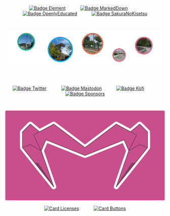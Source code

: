 
<div align = center>

<br>

[![Badge Element]][Matrix]         
[![Badge MarkedDown]][MarkedDown]         
[![Badge OpenlyEducated]][OpenlyEducated]         
[![Badge SakuraNoKisetsu]][SakuraNoKisetsu]

<br>

[![_]][#]

<br>
<br>

[![Badge Twitter]][Twitter]         
[![Badge Mastodon]][Mastodon]         
[![Badge Kofi]][Kofi]         
[![Badge Sponsors]][Sponsors]

<br>

![画布]

[![Card Licenses]][Licenses]         
[![Card Buttons]][Buttons]


</div>


<!----------------------------------------------------------------------------->

[バナー]: ファイル/バナー.png
[画布]: ファイル/画布.png
[_]: ファイル/_.gif

[#]: #

[SakuraNoKisetsu]: https://github.com/SakuraNoKisetsu
[OpenlyEducated]: https://github.com/OpenlyEducated
[MarkedDown]: https://github.com/MarkedDown 'How to better use Markdown'
[NexusMods]: https://www.nexusmods.com/users/152690878
[Mastodon]: https://mastodon.social/@ElectronicsArchiver
[Twitter]: https://twitter.com/ElectroArchiver
[Matrix]: https://matrix.to/#/@electronicsarchive:matrix.org 'My Matrix Profile'

[Licenses]: https://github.com/MarkedDown/Licenses
[Buttons]: https://github.com/MarkedDown/Buttons

[Sponsors]: https://github.com/sponsors/ElectronicsArchiver
[Youtube]: https://Youtube.com/channel/UCmCBrIMAVP9Agou3UO3i8eg
[Kofi]: https://ko-fi.com/P5P4DX8FC

<!---------------------------------[ Cards ]----------------------------------->

[Card Licenses]: https://github-readme-stats.vercel.app/api/pin/?username=MarkedDown&repo=Licenses&hide_border=true&show_icons=true&border_color=c84f8c&bg_color=0dbd8b&border_radius=8&title_color=FFFFFF&text_color=EEEEEE&icon_color=0d6c51
[Card Buttons]: https://github-readme-stats.vercel.app/api/pin/?username=MarkedDown&repo=Buttons&hide_border=true&show_icons=true&border_color=c84f8c&bg_color=00b2ff&border_radius=8&title_color=FFFFFF&text_color=EEEEEE&icon_color=14729b


<!--------------------------------[ Badges ]----------------------------------->

[Badge SakuraNoKisetsu]: https://img.shields.io/badge/SakuraNoKisetsu-e36d92?style=for-the-badge&logoColor=white&logo=Git&
[Badge OpenlyEducated]: https://img.shields.io/badge/OpenlyＥｄｕｃａｔｅｄ-ed6d46?style=for-the-badge&logoColor=white&logo=GitBook
[Badge MarkedDown]: https://img.shields.io/badge/MarkedDown-00b2ff?style=for-the-badge&logoColor=white&logo=Markdown
[Badge Element]: https://img.shields.io/badge/Matrix-0dbd8b?style=for-the-badge&logoColor=white&logo=Matrix

[Badge Mastodon]: https://img.shields.io/mastodon/follow/108635789259150706?color=24659d&domain=https%3A%2F%2Fmastodon.social&label=Mastodon&logo=Mastodon&logoColor=FFFFFF&style=for-the-badge&labelColor=3088D4
[Badge Sponsors]: https://img.shields.io/github/sponsors/ElectronicsArchiver?labelColor=e36d92&logo=GitHubSponsors&logoColor=FFFFFF&style=for-the-badge&color=b55976
[Badge Twitter]: https://img.shields.io/twitter/follow/ElectroArchiver?color=1378b7&label=Twitter&logo=Twitter&logoColor=FFFFFF&style=for-the-badge&labelColor=1DA1F2
[Badge Kofi]: https://img.shields.io/badge/Kofi-d5504d?logo=Kofi&logoColor=FFFFFF&style=for-the-badge&labelColor=FF5E5B

<!------------------------------[ Verification ]------------------------------->

<a rel = 'me' href = 'https://mastodon.social/@ElectronicsArchiver'></a>
